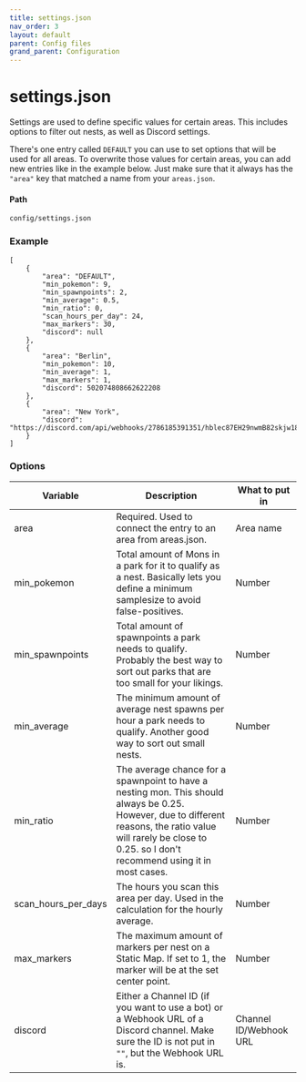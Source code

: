 ```yaml
---
title: settings.json
nav_order: 3
layout: default
parent: Config files
grand_parent: Configuration
---
```


# settings.json

Settings are used to define specific values for certain areas. This includes options to filter out nests, as well as Discord settings.

There's one entry called `DEFAULT` you can use to set options that will be used for all areas. To overwrite those values for certain areas, you can add new entries like in the example below. Just make sure that it always has the `"area"` key that matched a name from your `areas.json`.

#### Path

```
config/settings.json
```

### Example

```
[
    {
        "area": "DEFAULT",
        "min_pokemon": 9,
        "min_spawnpoints": 2,
        "min_average": 0.5,
        "min_ratio": 0,
        "scan_hours_per_day": 24,
        "max_markers": 30,
        "discord": null
    },
    {
        "area": "Berlin",
        "min_pokemon": 10,
        "min_average": 1,
        "max_markers": 1,
        "discord": 502074808662622208
    },
    {
        "area": "New York",
        "discord": "https://discord.com/api/webhooks/2786185391351/hblec87EH29nwmB82skjw18MEmdhd8ndD1L"
    }
]
```

### Options

| Variable | Description | What to put in |
|---|---|---|
| area | Required. Used to connect the entry to an area from areas.json. | Area name |
| min_pokemon | Total amount of Mons in a park for it to qualify as a nest. Basically lets you define a minimum samplesize to avoid false-positives. | Number
| min_spawnpoints | Total amount of spawnpoints a park needs to qualify. Probably the best way to sort out parks that are too small for your likings. | Number
| min_average | The minimum amount of average nest spawns per hour a park needs to qualify. Another good way to sort out small nests. | Number
| min_ratio | The average chance for a spawnpoint to have a nesting mon. This should always be 0.25. However, due to different reasons, the ratio value will rarely be close to 0.25. so I don't recommend using it in most cases. | Number
| scan_hours_per_days | The hours you scan this area per day. Used in the calculation for the hourly average. | Number
| max_markers | The maximum amount of markers per nest on a Static Map. If set to 1, the marker will be at the set center point. | Number
| discord | Either a Channel ID (if you want to use a bot) or a Webhook URL of a Discord channel. Make sure the ID is not put in `""`, but the Webhook URL is. | Channel ID/Webhook URL